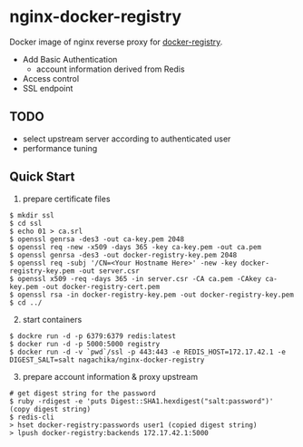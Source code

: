 # nginx-docker-registry

Docker image of nginx reverse proxy for [docker-registry](https://github.com/docker/docker-registry).

- Add Basic Authentication
  - account information derived from Redis
- Access control
- SSL endpoint

## TODO

- select upstream server according to authenticated user
- performance tuning

## Quick Start

1. prepare certificate files

  ```
  $ mkdir ssl
  $ cd ssl
  $ echo 01 > ca.srl
  $ openssl genrsa -des3 -out ca-key.pem 2048
  $ openssl req -new -x509 -days 365 -key ca-key.pem -out ca.pem
  $ openssl genrsa -des3 -out docker-registry-key.pem 2048
  $ openssl req -subj '/CN=<Your Hostname Here>' -new -key docker-registry-key.pem -out server.csr
  $ openssl x509 -req -days 365 -in server.csr -CA ca.pem -CAkey ca-key.pem -out docker-registry-cert.pem
  $ openssl rsa -in docker-registry-key.pem -out docker-registry-key.pem
  $ cd ../
  ```

2. start containers

  ```
  $ dockre run -d -p 6379:6379 redis:latest
  $ docker run -d -p 5000:5000 registry
  $ docker run -d -v `pwd`/ssl -p 443:443 -e REDIS_HOST=172.17.42.1 -e DIGEST_SALT=salt nagachika/nginx-docker-registry
  ```

3. prepare account information & proxy upstream

  ```
  # get digest string for the password
  $ ruby -rdigest -e 'puts Digest::SHA1.hexdigest("salt:password")'
  (copy digest string)
  $ redis-cli
  > hset docker-registry:passwords user1 (copied digest string)
  > lpush docker-registry:backends 172.17.42.1:5000
  ```

